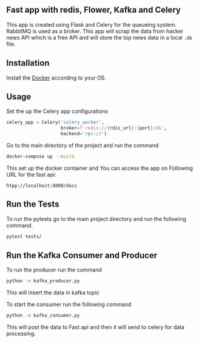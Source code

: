 ## Fast app with redis, Flower, Kafka and Celery

This app is created using Flask and Celery for the queueing system. RabbitMQ is used as a broker. This app will scrap the data from hacker news API which is a free API and will store the top news data in a local `.db` file.

## Installation

Install the  [Docker](https://docs.docker.com/engine/install/) according to your OS.

## Usage
Set the up the Celery app configurations
```python
celery_app = Celery('celery_worker',
                    broker=f'redis://{rdis_url}:{port}/db',
                    backend='rpc://')

```
Go to the main directory of the project and run the command
```bash
docker-compose up --build
```
This set up the docker container and You can access the app on Following URL for the fast api:
```
htpp://localhost:8000/docs
```

## Run the Tests

To run the pytests go to the main project directory and run the following command.
```bash
pytest tests/
```
## Run the Kafka Consumer and Producer

To run the producer run the command
```bash
python -m kafka_producer.py
```
This will insert the data in kafka topic

To start the consumer run the following command
```bash
python -m kafka_consumer.py
```
This will post the data to Fast api and then it will send to celery for data processing.